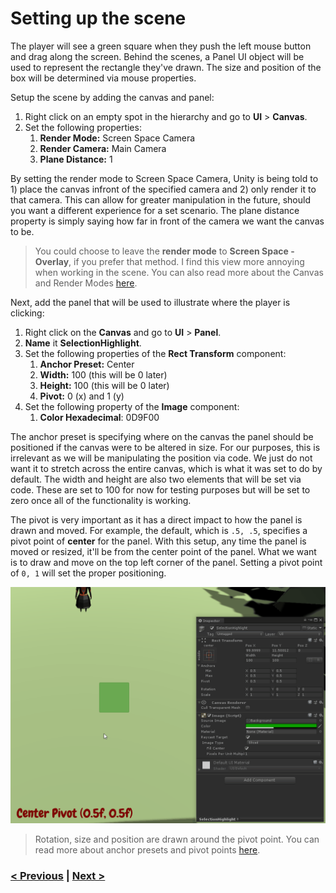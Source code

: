 # Setting up the scene
The player will see a green square when they push the left mouse button and drag along the screen. Behind the scenes, a Panel UI object will be used to represent the rectangle they've drawn. The size and position of the box will be determined via mouse properties. 

Setup the scene by adding the canvas and panel:

1. Right click on an empty spot in the hierarchy and go to **UI** > **Canvas**. 
2. Set the following properties:
   1. **Render Mode:** Screen Space Camera
   2. **Render Camera:** Main Camera
   3. **Plane Distance:** 1

By setting the render mode to Screen Space Camera, Unity is being told to 1) place the canvas infront of the specified camera and 2) only render it to that camera. This can allow for greater manipulation in the future, should you want a different experience for a set scenario. The plane distance property is simply saying how far in front of the camera we want the canvas to be.

> You could choose to leave the **render mode** to **Screen Space - Overlay**, if you prefer that method. I find this view more annoying when working in the scene. You can also read more about the Canvas and Render Modes [here](https://docs.unity3d.com/Manual/UICanvas.html).

Next, add the panel that will be used to illustrate where the player is clicking:

1. Right click on the **Canvas** and go to **UI** > **Panel**. 
2. **Name** it **SelectionHighlight**.
3. Set the following properties of the **Rect Transform** component:
   1. **Anchor Preset:** Center
   2. **Width:** 100 (this will be 0 later)
   3. **Height:** 100 (this will be 0 later)
   4. **Pivot:** 0 (x) and 1 (y)
4. Set the following property of the **Image** component:
   1. **Color Hexadecimal**: 0D9F00

The anchor preset is specifying where on the canvas the panel should be positioned if the canvas were to be altered in size. For our purposes, this is irrelevant as we will be manipulating the position via code. We just do not want it to stretch across the entire canvas, which is what it was set to do by default. The width and height are also two elements that will be set via code. These are set to 100 for now for testing purposes but will be set to zero once all of the functionality is working. 

The pivot is very important as it has a direct impact to how the panel is drawn and moved. For example, the default, which is `.5, .5`, specifies a pivot point of **center** for the panel. With this setup, any time the panel is moved or resized, it'll be from the center point of the panel. What we want is to draw and move on the top left corner of the panel. Setting a pivot point of `0, 1` will set the proper positioning.

![Setup Input Bindings](../images/pt-1-2-pivot-demo.gif)

> Rotation, size and position are drawn around the pivot point. You can read more about anchor presets and pivot points [here](https://docs.unity3d.com/Manual/UIBasicLayout.html).

### [< Previous](./pt-1-setting-up-the-input-bindings.md)    |     [Next >](./pt-3-moving-the-panel-based-on-mouse-click.md)
